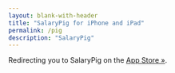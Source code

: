 ```yaml
---
layout: blank-with-header
title: "SalaryPig for iPhone and iPad"
permalink: /pig
description: "SalaryPig"
---
```


Redirecting you to SalaryPig on the [App Store &raquo;](https://apps.apple.com/us/app/salarypig/id6475237479).

<script>
  window.onload = function() { 
    window.location = 'https://apps.apple.com/us/app/salarypig/id6475237479';
  }
</script>
